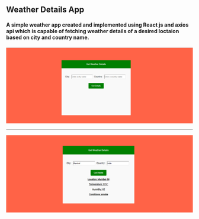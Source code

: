 ## Weather Details App

#### A simple weather app created and implemented using React js and axios api which is capable of fetching  weather details of a desired loctaion based on city and country name.

<img src="/src/images/app1.PNG"/>
<hr/>
<img src="/src/images/App2.PNG"/>
